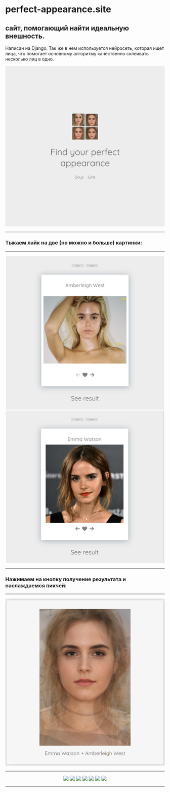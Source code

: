 # perfect-appearance.site

## сайт, помогающий найти идеальную внешность.

Написан на Django. Так же в нем используется нейросеть, которая ищет лица, что помогает основному алгоритму качественно склеивать несколько лиц в одно.


<div align="center">

<img src="https://github.com/Glazochek/perfect-appearance.site/blob/main/imgs/%D0%A1%D0%BD%D0%B8%D0%BC%D0%BE%D0%BA%20%D1%8D%D0%BA%D1%80%D0%B0%D0%BD%D0%B0%202023-03-15%20181840.png?raw=true">

</div>

---

### Тыкаем лайк на две (но можно и больше) картинки:

---

<div align="center">
 
<img width="500" src="https://github.com/Glazochek/perfect-appearance.site/blob/main/imgs/%D0%A1%D0%BD%D0%B8%D0%BC%D0%BE%D0%BA%20%D1%8D%D0%BA%D1%80%D0%B0%D0%BD%D0%B0%202023-03-15%20181917.png?raw=true">

<img width="500" src="https://github.com/Glazochek/perfect-appearance.site/blob/main/imgs/%D0%A1%D0%BD%D0%B8%D0%BC%D0%BE%D0%BA%20%D1%8D%D0%BA%D1%80%D0%B0%D0%BD%D0%B0%202023-03-15%20181942.png?raw=true">

</div>

---

### Нажимаем на кнопку получение результата и наслаждаемся пикчей:

---

<div align="center">

<img width="1000" src="https://github.com/Glazochek/perfect-appearance.site/blob/main/imgs/%D0%A1%D0%BD%D0%B8%D0%BC%D0%BE%D0%BA%20%D1%8D%D0%BA%D1%80%D0%B0%D0%BD%D0%B0%202023-03-15%20182057.png?raw=true">

---

<img height="100" src="https://user-images.githubusercontent.com/87608167/225641056-4aec9d3b-6510-4f82-acbd-03f2053d66fa.jpg">
<img height="100" src="https://user-images.githubusercontent.com/87608167/225641281-73cab74b-96e2-47d3-b043-f77240b91fae.jpg">
<img height="100" src="https://user-images.githubusercontent.com/87608167/225641298-c2cdaf99-09c4-42d1-9519-59ae8ad1338c.jpg">
<img height="100" src="https://user-images.githubusercontent.com/87608167/225641314-311494a5-0a37-4749-9b13-d3817ebbb4ab.jpg">
<img height="100" src="https://user-images.githubusercontent.com/87608167/225641330-c0d2c2b3-ad1e-4208-a5f4-b65c27cf57d7.jpg">
<img height="100" src="https://user-images.githubusercontent.com/87608167/225641345-79da9109-6c48-49a7-be0e-2cb1a74d2f69.jpg">
<img height="100" src="https://user-images.githubusercontent.com/87608167/225641365-d863a0c9-d0b1-471e-a433-dff611148dbe.jpg">

---

</div>

